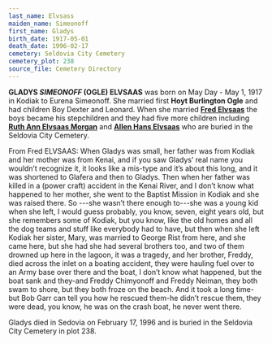 ```yaml
---
last_name: Elvsass
maiden_name: Simeonoff
first_name: Gladys
birth_date: 1917-05-01
death_date: 1996-02-17
cemetery: Seldovia City Cemetery
cemetery_plot: 238
source_file: Cemetery Directory
---
```

**GLADYS *SIMEONOFF* (OGLE) ELVSAAS** was born on May Day - May 1, 1917 in Kodiak to Eurena Simeonoff. She married first **Hoyt Burlington Ogle** and had children Boy Dexter and Leonard. When she married [**Fred Elvsaas**](./Elvsaas_Fred_Hans.md) the boys became his stepchildren and they had five more children including [**Ruth Ann Elvsaas Morgan**](./Morgan_Ruth_Ann_Elvsass.md) and [**Allen Hans Elvsaas**](./Elvsaas_Allen_Hans.md) who are buried in the Seldovia City Cemetery.

From Fred ELVSAAS: When Gladys was small, her father was from Kodiak and her mother was from Kenai, and if you saw Gladys’ real name you wouldn’t recognize it, it looks like a mis-type and it’s about this long, and it was shortened to Glafera and then to Gladys. Then when her father was killed in a (power craft) accident in the Kenai River, and I don’t know what happened to her mother, she went to the Baptist Mission in Kodiak and she was raised there. So ---she wasn’t there enough to---she was a young kid when she left, I would guess probably, you know, seven, eight years old, but she remembers some of Kodiak, but you know, like the old homes and all the dog teams and stuff like everybody had to have, but then when she left Kodiak her sister, Mary, was married to George Rist from here, and she came here, but she had she had several brothers too, and two of them drowned up here in the lagoon, it was a tragedy, and her brother, Freddy, died across the inlet on a boating accident, they were hauling fuel over to an Army base over there and the boat, I don’t know what happened, but the boat  sank and they-and Freddy Chimyonoff and Freddy Neiman, they both swam to shore, but they both froze on the beach. And it took a long time-but Bob Garr can tell you how he rescued them-he didn’t rescue them, they were dead, you know, he was on the crash boat, he never went there. 

Gladys died in Sedovia on February 17, 1996 and is buried in the Seldovia City Cemetery in plot 238.  


